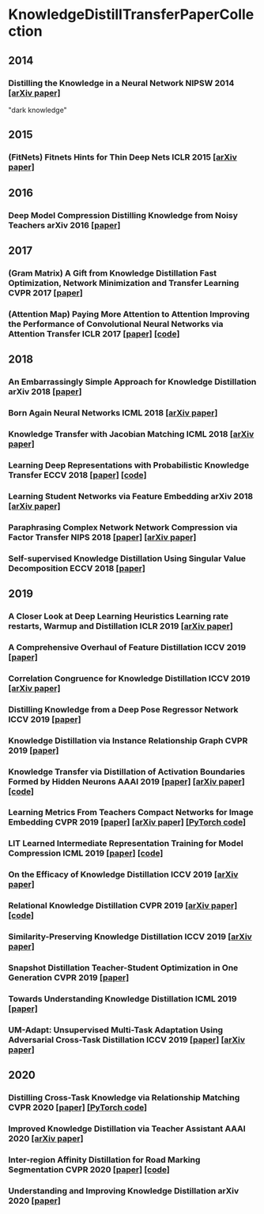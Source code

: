 # KnowledgeDistillTransferPaperCollection

## 2014
### Distilling the Knowledge in a Neural Network NIPSW 2014 [[arXiv paper]](https://arxiv.org/abs/1503.02531)
"dark knowledge"

## 2015
### (FitNets) Fitnets Hints for Thin Deep Nets ICLR 2015 [[arXiv paper]](https://arxiv.org/abs/1412.6550)

## 2016
### Deep Model Compression Distilling Knowledge from Noisy Teachers arXiv 2016 [[paper]](https://arxiv.org/abs/1610.09650)

## 2017
### (Gram Matrix) A Gift from Knowledge Distillation Fast Optimization, Network Minimization and Transfer Learning CVPR 2017 [[paper]](http://openaccess.thecvf.com/content_cvpr_2017/html/Yim_A_Gift_From_CVPR_2017_paper.html)
### (Attention Map) Paying More Attention to Attention Improving the Performance of Convolutional Neural Networks via Attention Transfer ICLR 2017 [[paper]](https://openreview.net/forum?id=Sks9_ajex) [[code]](https://github.com/szagoruyko/attention-transfer)

## 2018
### An Embarrassingly Simple Approach for Knowledge Distillation arXiv 2018 [[paper]](https://arxiv.org/abs/1812.01819)
### Born Again Neural Networks ICML 2018 [[arXiv paper]](https://arxiv.org/abs/1805.04770)
### Knowledge Transfer with Jacobian Matching ICML 2018 [[arXiv paper]](https://arxiv.org/abs/1803.00443)
### Learning Deep Representations with Probabilistic Knowledge Transfer ECCV 2018 [[paper]](https://arxiv.org/abs/1803.10837) [[code]](https://github.com/passalis/probabilistic_kt)
### Learning Student Networks via Feature Embedding arXiv 2018 [[arXiv paper]](https://arxiv.org/abs/1812.06597)
### Paraphrasing Complex Network Network Compression via Factor Transfer NIPS 2018 [[paper]](https://papers.nips.cc/paper/7541-paraphrasing-complex-network-network-compression-via-factor-transfer) [[arXiv paper]](https://arxiv.org/abs/1802.04977)
### Self-supervised Knowledge Distillation Using Singular Value Decomposition ECCV 2018 [[paper]](https://link.springer.com/chapter/10.1007/978-3-030-01231-1_21)

## 2019
### A Closer Look at Deep Learning Heuristics Learning rate restarts, Warmup and Distillation ICLR 2019 [[arXiv paper]](https://arxiv.org/abs/1810.13243)
### A Comprehensive Overhaul of Feature Distillation ICCV 2019 [[paper]](https://arxiv.org/abs/1904.01866)
### Correlation Congruence for Knowledge Distillation ICCV 2019 [[arXiv paper]](https://arxiv.org/abs/1904.01802)
### Distilling Knowledge from a Deep Pose Regressor Network ICCV 2019 [[paper]](http://openaccess.thecvf.com/content_ICCV_2019/html/Saputra_Distilling_Knowledge_From_a_Deep_Pose_Regressor_Network_ICCV_2019_paper.html)
### Knowledge Distillation via Instance Relationship Graph CVPR 2019 [[paper]](https://openaccess.thecvf.com/content_CVPR_2019/html/Liu_Knowledge_Distillation_via_Instance_Relationship_Graph_CVPR_2019_paper.html)
### Knowledge Transfer via Distillation of Activation Boundaries Formed by Hidden Neurons AAAI 2019 [[paper]](https://www.aaai.org/ojs/index.php/AAAI/article/view/4264) [[arXiv paper]](https://arxiv.org/abs/1811.03233) [[code]](https://github.com/bhheo/AB_distillation)
### Learning Metrics From Teachers Compact Networks for Image Embedding CVPR 2019 [[paper]](https://openaccess.thecvf.com/content_CVPR_2019/html/Yu_Learning_Metrics_From_Teachers_Compact_Networks_for_Image_Embedding_CVPR_2019_paper.html) [[arXiv paper]](https://arxiv.org/abs/1904.03624) [[PyTorch code]](https://github.com/yulu0724/EmbeddingDistillation)
### LIT Learned Intermediate Representation Training for Model Compression ICML 2019 [[paper]](http://proceedings.mlr.press/v97/koratana19a.html) [[code]](https://github.com/stanford-futuredata/lit-code)
### On the Efficacy of Knowledge Distillation ICCV 2019 [[arXiv paper]](https://arxiv.org/abs/1910.01348)
### Relational Knowledge Distillation CVPR 2019 [[arXiv paper]](https://arxiv.org/abs/1904.05068) [[code]](https://github.com/lenscloth/RKD)
### Similarity-Preserving Knowledge Distillation ICCV 2019 [[arXiv paper]](https://arxiv.org/abs/1907.09682)
### Snapshot Distillation Teacher-Student Optimization in One Generation CVPR 2019 [[paper]](https://openaccess.thecvf.com/content_CVPR_2019/html/Yang_Snapshot_Distillation_Teacher-Student_Optimization_in_One_Generation_CVPR_2019_paper.html)
### Towards Understanding Knowledge Distillation ICML 2019 [[paper]](http://proceedings.mlr.press/v97/phuong19a.html)
### UM-Adapt: Unsupervised Multi-Task Adaptation Using Adversarial Cross-Task Distillation ICCV 2019 [[paper]](https://openaccess.thecvf.com/content_ICCV_2019/html/Kundu_UM-Adapt_Unsupervised_Multi-Task_Adaptation_Using_Adversarial_Cross-Task_Distillation_ICCV_2019_paper.html) [[arXiv paper]](https://arxiv.org/abs/1908.03884)

## 2020
### Distilling Cross-Task Knowledge via Relationship Matching CVPR 2020 [[paper]](https://openaccess.thecvf.com/content_CVPR_2020/html/Ye_Distilling_Cross-Task_Knowledge_via_Relationship_Matching_CVPR_2020_paper.html) [[PyTorch code]](https://github.com/njulus/ReFilled)
### Improved Knowledge Distillation via Teacher Assistant AAAI 2020 [[arXiv paper]](https://arxiv.org/abs/1902.03393)
### Inter-region Affinity Distillation for Road Marking Segmentation CVPR 2020 [[paper]](https://arxiv.org/abs/2004.05304) [[code]](https://github.com/cardwing/Codes-for-IntRA-KD)
### Understanding and Improving Knowledge Distillation arXiv 2020 [[paper]](https://arxiv.org/abs/2002.03532)

